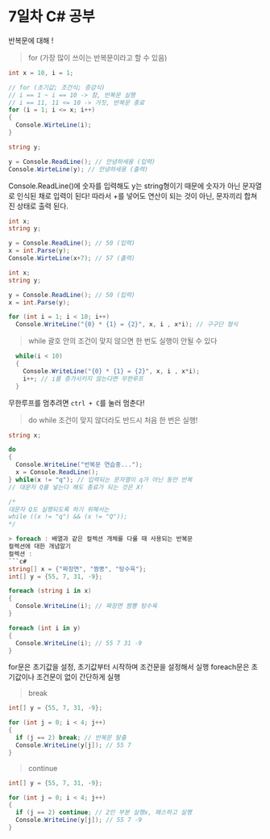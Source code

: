 # 7일차 C# 공부
반복문에 대해 !

> for (가장 많이 쓰이는 반복문이라고 할 수 있음)
```c#
int x = 10, i = 1;

// for (초기값; 조건식; 증감식)
// i == 1 ~ i == 10 -> 참, 반복문 실행
// i == 11, 11 <= 10 -> 거짓, 반복문 종료
for (i = 1; i <= x; i++) 
{
  Console.WirteLine(i);
}
```

```c#
string y;

y = Console.ReadLine(); // 안녕하세용 (입력)
Console.WirteLine(y); // 안녕하세용 (출력)
```
Console.ReadLine()에 숫자를 입력해도 y는 string형이기 때문에 숫자가 아닌 문자열로 인식된 채로 입력이 된다!
따라서 +를 넣어도 연산이 되는 것이 아닌, 문자끼리 합쳐진 상태로 출력 된다.

```c#
int x;
string y;

y = Console.ReadLine(); // 50 (입력)
x = int.Parse(y);
Console.WirteLine(x+7); // 57 (출력)
```

```c#
int x;
string y;

y = Console.ReadLine(); // 50 (입력)
x = int.Parse(y);

for (int i = 1; i < 10; i++)
  Console.WriteLine("{0} * {1} = {2}", x, i , x*i); // 구구단 형식
```

> while
괄호 안의 조건이 맞지 않으면 한 번도 실행이 안될 수 있다
```c#
  while(i < 10)
  {
    Console.WriteLine("{0} * {1} = {2}", x, i , x*i);
    i++; // i를 증가시키지 않는다면 무한루프 
  }
```
무한루프를 멈추려면 `ctrl + C`를 눌러 멈춘다!

> do while
조건이 맞지 않더라도 반드시 처음 한 번은 실행!
```c#
string x;

do
{
  Console.WriteLine("반복문 연습중...");
  x = Console.ReadLine();
} while(x != "q"); // 입력되는 문자열이 q가 아닌 동안 반복
// 대문자 Q를 넣는다 해도 종료가 되는 것은 X!

/*
대문자 Q도 실행되도록 하기 위해서는
while ((x != "q") && (x != "Q"));
*/

> foreach : 배열과 같은 컬렉션 개체를 다룰 때 사용되는 반복문
컬렉션에 대한 개념알기
컬렉션 : 
```c#
string[] x = {"짜장면", "짬뽕", "탕수육"};
int[] y = {55, 7, 31, -9};

foreach (string i in x)
{
  Console.WriteLine(i); // 짜장면 짬뽕 탕수육
}

foreach (int i in y)
{
  Console.WriteLine(i); // 55 7 31 -9
}
```
for문은 초기값을 설정, 초기값부터 시작하며 조건문을 설정해서 실행
foreach문은 초기값이나 조건문이 없이 간단하게 실행

> break
```c#
int[] y = {55, 7, 31, -9};

for (int j = 0; i < 4; j++)
{
  if (j == 2) break; // 반복문 탈출
  Console.WriteLine(y[j]); // 55 7
}
```

> continue
```c#
int[] y = {55, 7, 31, -9};

for (int j = 0; i < 4; j++)
{
  if (j == 2) continue; // 2인 부분 실행x, 패스하고 실행
  Console.WriteLine(y[j]); // 55 7 -9
}
```
